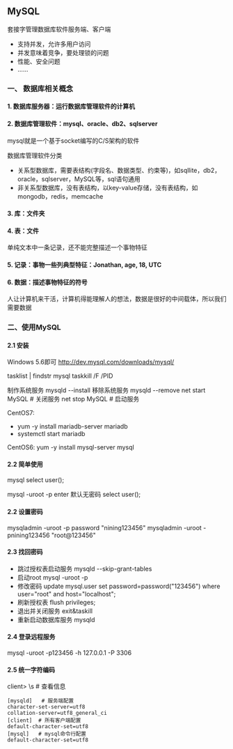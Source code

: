 ## MySQL
套接字管理数据库软件服务端、客户端
+ 支持并发，允许多用户访问
+ 并发意味着竞争，要处理锁的问题
+ 性能、安全问题
+ ......

### 一、 数据库相关概念

#### 1. 数据库服务器：运行数据库管理软件的计算机

#### 2. 数据库管理软件：mysql、oracle、db2、sqlserver
mysql就是一个基于socket编写的C/S架构的软件

数据库管理软件分类
+ 关系型数据库，需要表结构(字段名、数据类型、约束等)，如sqllite，db2，oracle，sqlserver，MySQL等，sql语句通用
+ 非关系型数据库，没有表结构，以key-value存储，没有表结构，如mongodb，redis，memcache

#### 3. 库：文件夹

#### 4. 表：文件
单纯文本中一条记录，还不能完整描述一个事物特征

#### 5. 记录：事物一些列典型特征：Jonathan, age, 18, UTC

#### 6. 数据：描述事物特征的符号
人让计算机来干活，计算机得能理解人的想法，数据是很好的中间载体，所以我们需要数据

### 二、使用MySQL

#### 2.1 安装
Windows 5.6即可
http://dev.mysql.com/downloads/mysql/

tasklist | findstr mysql
taskkill /F /PID  <pid>

制作系统服务  mysqld --install 
移除系统服务  mysqld --remove
net start MySQL  # 关闭服务
net stop MySQL   # 启动服务

CentOS7:  
+ yum -y install mariadb-server mariadb
+ systemctl start mariadb

CentOS6:  yum -y install mysql-server mysql
#### 2.2 简单使用
mysql
select user();

mysql -uroot -p    enter 默认无密码
select user(); 

#### 2.2 设置密码
mysqladmin -uroot -p password "nining123456"
mysqladmin -uroot -pnining123456 "root@123456"

#### 2.3 找回密码
+ 跳过授权表启动服务  mysqld --skip-grant-tables
+ 启动root mysql -uroot -p
+ 修改密码 update mysql.user set password=password("123456") where user="root" and host="localhost";
+ 刷新授权表 flush privileges;
+ 退出并关闭服务 exit&taskill
+ 重新启动数据库服务 mysqld

#### 2.4 登录远程服务
mysql -uroot -p123456 -h 127.0.0.1 -P 3306

#### 2.5 统一字符编码
client> \s   # 查看信息
```
[mysqld]   # 服务端配置
character-set-server=utf8
collation-server=utf8_general_ci
[client]  # 所有客户端配置
default-character-set=utf8
[mysql]   # mysql命令行配置
default-character-set=utf8
```